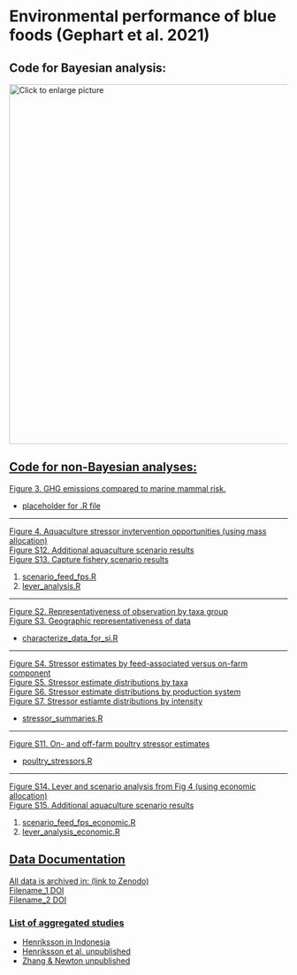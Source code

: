 # Environmental performance of blue foods (Gephart et al. 2021)

## Code for Bayesian analysis:
<a href="https://drive.google.com/uc?export=view&id=1TGgfOkls8I9KKuGQRF-Nru-flpd_i5gK"><img src="https://drive.google.com/uc?export=view&id=1TGgfOkls8I9KKuGQRF-Nru-flpd_i5gK" style="width: 650px; max-width: 100%; height: auto" title="Click to enlarge picture" />

## Code for non-Bayesian analyses:

Figure 3. GHG emissions compared to marine mammal risk.  
* placeholder for .R file
------

Figure 4. Aquaculture stressor invtervention opportunities (using mass allocation)  
Figure S12. Additional aquaculture scenario results  
Figure S13. Capture fishery scenario results  
1. scenario_feed_fps.R
2. lever_analysis.R
------

Figure S2. Representativeness of observation by taxa group  
Figure S3. Geographic representativeness of data  
* characterize_data_for_si.R
------

Figure S4. Stressor estimates by feed-associated versus on-farm component  
Figure S5. Stressor estimate distributions by taxa  
Figure S6. Stressor estimate distributions by production system  
Figure S7. Stressor estiamte distributions by intensity  
* stressor_summaries.R
------

Figure S11. On- and off-farm poultry stressor estimates
* poultry_stressors.R
------

Figure S14. Lever and scenario analysis from Fig 4 (using economic allocation)  
Figure S15. Additional aquaculture scenario results
1. scenario_feed_fps_economic.R
2. lever_analysis_economic.R

## Data Documentation

All data is archived in: (link to Zenodo)  
Filename_1 DOI  
Filename_2 DOI  

### List of aggregated studies
* Henriksson in Indonesia
* Henriksson et al. unpublished
* Zhang & Newton unpublished
